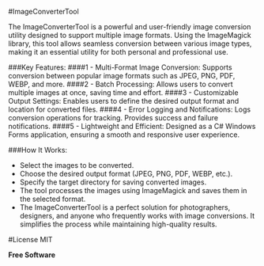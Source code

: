 #ImageConverterTool

The ImageConverterTool is a powerful and user-friendly image conversion utility designed to support multiple image formats. Using the ImageMagick library, this tool allows seamless conversion between various image types, making it an essential utility for both personal and professional use.

###Key Features:
####1 - Multi-Format Image Conversion:
Supports conversion between popular image formats such as JPEG, PNG, PDF, WEBP, and more.
####2 - Batch Processing:
Allows users to convert multiple images at once, saving time and effort.
####3 - Customizable Output Settings:
Enables users to define the desired output format and location for converted files.
####4 - Error Logging and Notifications:
Logs conversion operations for tracking.
Provides success and failure notifications.
####5 - Lightweight and Efficient:
Designed as a C# Windows Forms application, ensuring a smooth and responsive user experience.

###How It Works:
- Select the images to be converted.
- Choose the desired output format (JPEG, PNG, PDF, WEBP, etc.).
- Specify the target directory for saving converted images.
- The tool processes the images using ImageMagick and saves them in the selected format.
- The ImageConverterTool is a perfect solution for photographers, designers, and anyone who frequently works with image conversions. It simplifies the process while maintaining high-quality results.

#License
MIT

**Free Software**

